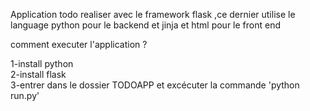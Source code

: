 Application todo realiser avec le framework flask ,ce dernier  utilise le language python pour le backend et jinja et html pour le front end   

comment executer l'application ?  

1-install python  
2-install flask  
3-entrer dans le dossier TODOAPP et excécuter la commande 'python run.py'  
